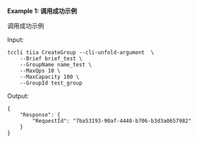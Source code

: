 **Example 1: 调用成功示例**

调用成功示例

Input: 

```
tccli tiia CreateGroup --cli-unfold-argument  \
    --Brief brief_test \
    --GroupName name_test \
    --MaxQps 10 \
    --MaxCapacity 100 \
    --GroupId test_group
```

Output: 
```
{
    "Response": {
        "RequestId": "7ba53193-90af-4440-b706-b3d3a0657982"
    }
}
```

